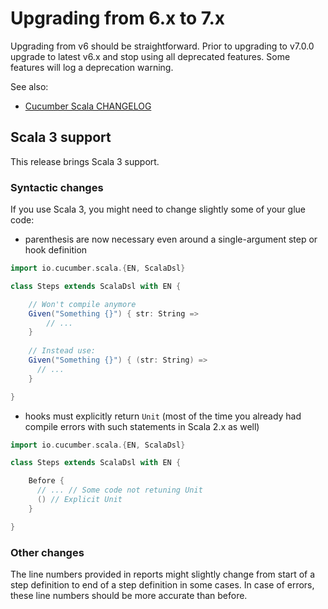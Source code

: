 # Upgrading from 6.x to 7.x

Upgrading from v6 should be straightforward.
Prior to upgrading to v7.0.0 upgrade to latest v6.x and stop using all deprecated features.
Some features will log a deprecation warning.

See also:
- [Cucumber Scala CHANGELOG](../CHANGELOG.md)

## Scala 3 support

This release brings Scala 3 support.

### Syntactic changes

If you use Scala 3, you might need to change slightly some of your glue code:
- parenthesis are now necessary even around a single-argument step or hook definition
```scala mdoc:compile-only
import io.cucumber.scala.{EN, ScalaDsl}

class Steps extends ScalaDsl with EN {

    // Won't compile anymore
    Given("Something {}") { str: String =>
        // ...
    }
    
    // Instead use:
    Given("Something {}") { (str: String) =>
      // ...
    }

}
```
- hooks must explicitly return `Unit` (most of the time you already had compile errors with such statements in Scala 2.x as well)
```scala mdoc:compile-only
import io.cucumber.scala.{EN, ScalaDsl}

class Steps extends ScalaDsl with EN {

    Before {
      // ... // Some code not retuning Unit
      () // Explicit Unit
    }

}
```

### Other changes

The line numbers provided in reports might slightly change
from start of a step definition to end of a step definition in some cases.
In case of errors, these line numbers should be more accurate than before.
